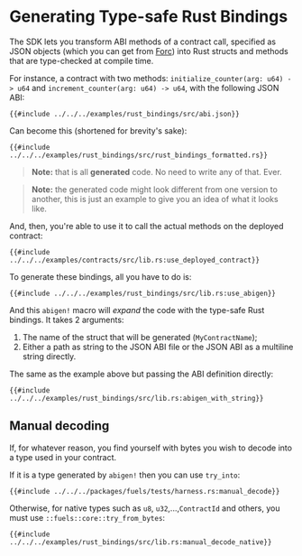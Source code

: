 # Generating Type-safe Rust Bindings

The SDK lets you transform ABI methods of a contract call, specified as JSON objects (which you can get from [Forc](https://github.com/FuelLabs/sway/tree/master/forc)) into Rust structs and methods that are type-checked at compile time.

For instance, a contract with two methods: `initialize_counter(arg: u64) -> u64` and `increment_counter(arg: u64) -> u64`, with the following JSON ABI:

```json,ignore
{{#include ../../../examples/rust_bindings/src/abi.json}}
```

Can become this (shortened for brevity's sake):

```rust,ignore
{{#include ../../../examples/rust_bindings/src/rust_bindings_formatted.rs}}
```

> **Note:** that is all **generated** code. No need to write any of that. Ever.

> **Note:** the generated code might look different from one version to another, this is just an example to give you an idea of what it looks like.

And, then, you're able to use it to call the actual methods on the deployed contract:

```rust,ignore
{{#include ../../../examples/contracts/src/lib.rs:use_deployed_contract}}
```

To generate these bindings, all you have to do is:

```rust,ignore
{{#include ../../../examples/rust_bindings/src/lib.rs:use_abigen}}
```

And this `abigen!` macro will _expand_ the code with the type-safe Rust bindings. It takes 2 arguments:

1. The name of the struct that will be generated (`MyContractName`);
2. Either a path as string to the JSON ABI file or the JSON ABI as a multiline string directly.

The same as the example above but passing the ABI definition directly:

```rust,ignore
{{#include ../../../examples/rust_bindings/src/lib.rs:abigen_with_string}}
```

## Manual decoding
If, for whatever reason, you find yourself with bytes you wish to decode into a type used in your contract.


If it is a type generated by `abigen!` then you can use `try_into`:
```rust,ignore
{{#include ../../../packages/fuels/tests/harness.rs:manual_decode}}
```

Otherwise, for native types such as `u8`, `u32`,...,`ContractId` and others, you must use
`::fuels::core::try_from_bytes`:

```rust,ignore
{{#include ../../../examples/rust_bindings/src/lib.rs:manual_decode_native}}
```